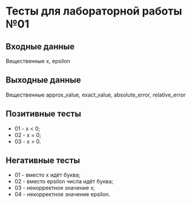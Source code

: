 # Тесты для лабораторной работы №01

## Входные данные
Вещественные x, epsilon

## Выходные данные
Вещественные approx_value, exact_value, absolute_error, relative_error

## Позитивные тесты
- 01 - x < 0;
- 02 - x = 0;
- 03 - x > 0.

## Негативные тесты
- 01 - вместо x идёт буква;
- 02 - вместо epsilon числа идёт буква;
- 03 - некорректное значение x;
- 04 - некорректное значение epsilon.
